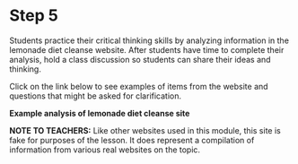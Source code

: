 # Step 5

Students practice their critical thinking skills by analyzing information in the lemonade diet cleanse website. After students have time to complete their analysis, hold a class discussion so students can share their ideas and thinking. 

Click on the link below to see examples of items from the website and questions that might be asked for clarification.

**Example analysis of lemonade diet cleanse site**
<!--needs link(s)!-->

**NOTE TO TEACHERS:** Like other websites used in this module, this site is fake for purposes of the lesson. It does represent a compilation of information from various real websites on the topic. 